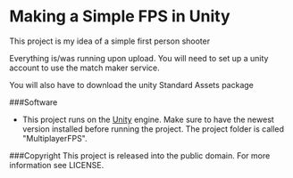Making a Simple FPS in Unity
========

This project is my idea of a simple first person shooter


Everything is/was running upon upload.
You will need to set up a unity account to use the match maker service.


You will also have to download the unity Standard Assets package



###Software
- This project runs on the [Unity](http://unity3d.com) engine. Make sure to have the newest version installed before running the project. The project folder is called "MultiplayerFPS".

###Copyright
This project is released into the public domain. For more information see LICENSE.